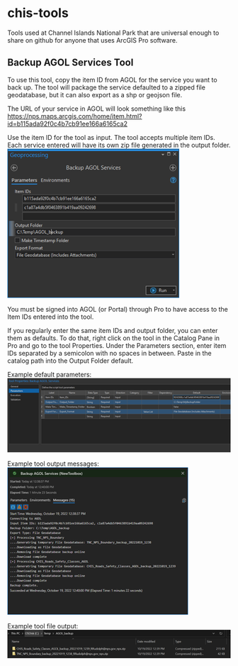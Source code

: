 # chis-tools
Tools used at Channel Islands National Park that are universal enough to share on github for anyone that uses ArcGIS Pro software.


## Backup AGOL Services Tool

To use this tool, copy the item ID from AGOL for the service you want to back up.  The tool will package the service defaulted to a zipped file geodatabase, but it can also export as a shp or geojson file. 

The URL of your service in AGOL will look something like this
https://nps.maps.arcgis.com/home/item.html?id=b115ada92f0c4b7cb91ee166a6165ca2

Use the item ID for the tool as input. The tool accepts multiple item IDs. Each service entered will have its own zip file generated in the output folder. <br>
![Backup Tool Screenshot](img/backup_tool_screenshot.png?raw=true "Backup Tool Screenshot")

You must be signed into AGOL (or Portal) through Pro to have access to the Item IDs entered into the tool. 

If you regularly enter the same item IDs and output folder, you can enter them as defaults.  To do that, right click on the tool in the Catalog Pane in Pro and go to the tool Properties. Under the Parameters section, enter item IDs separated by a semicolon with no spaces in between. Paste in the catalog path into the Output Folder default. <br>

Example default parameters:<br>
![Default params screenshot](img/backup_defaults.png?raw=true "Backup Tool Defaults")

Example tool output messages:<br>
![Messages screenshot](img/backup_output_messages.png?raw=true "Backup Tool Defaults")

Example tool file output:<br>
![File output](img/backup_output_files.png?raw=true "Backup Tool File Output")
